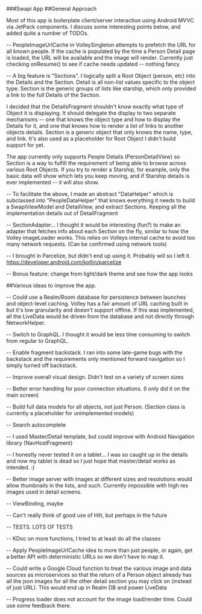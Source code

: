 ###Swapi App
##General Approach

Most of this app is boilerplate client/server interaction using Android MVVC via JetPack components.
I discuss some interesting points below, and added quite a number of TODOs.

-- PeopleImageUrlCache in VolleySingleton attempts to prefetch the URL for all known people. If
the cache is populated by the time a Person Detail page is loaded, the URL will be available and the
image will render. Currently just checking onResume() to see if cache needs updated -- nothing fancy

-- A big feature is "Sections". I logically split a Root Object (person, etc) into the Details and the Section.
Detail is all non-list values specific to the object type. Section is the generic groups of lists like starship,
which only provided a link to the full Details of the Section.

I decided that the DetailsFragment shouldn't know exactly what type of Object it is displaying. It
should delegate the display to two separate mechanisms -- one that knows the object type and how to display
the Details for it, and one that knows how to render a list of links to another objects details.
Section is a generic object that only knows the name, type, and link. It's also
used as a placeholder for Root Object I didn't build support for yet.

The app currently only supports People Details (PersonDetailView) so Section is a way to fulfill the requirement of being
able to browse across various Root Objects. If you try to render a Starship, for example, only the basic data will show
which lets you keep moving, and if Starship details is ever implemented -- it will also show.

-- To facilitate the above, I made an abstract "DataHelper" which is subclassed into "PeopleDataHelper"
that knows everything it needs to build a SwapiViewModel and DetailView, and extract Sections. Keeping all
the implementation details out of DetailFragment

-- SectionAdapter... I thought it would be interesting (fun?) to make an adapter that fetches info
about each Section on the fly, similar to how the Volley imageLoader works. This relies on Volleys internal
cache to avoid too many network requests. (Can be confirmed using network tools)

-- I brought in Parcelize, but didn't end up using it. Probably will so I left it. https://developer.android.com/kotlin/parcelize

-- Bonus feature: change from light/dark theme and see how the app looks

##Various ideas to improve the app.

-- Could use a Realm/Room database for persistence between launches and object-level caching. Volley has a fair amount of
URL caching built in but it's low granularity and doesn't support offline. If this was implemented, all the LiveData would be driven from
the database and not directly through NetworkHelper.

-- Switch to GraphQL. I thought it would be less time consuming to switch from regular to GraphQL.

-- Enable fragment backstack. I ran into some late-game bugs with the backstack and the requirements
only mentioned forward navigation so I simply turned off backstack.

-- Improve overall visual design. Didn't test on a variety of screen sizes

-- Better error handling for poor connection situations. (I only did it on the main screen)

-- Build full data models for all objects, not just Person. (Section class is currently a placeholder for
unimplemented models)

-- Search autocomplete

-- I used Master/Detail template, but could improve with Android Navigation library (NavHostFragment)

-- I honestly never tested it on a tablet... I was so caught up in the details and now my tablet is dead
so I just hope that master/detail works as intended. :)

-- Better image server with images at different sizes and resolutions would allow thumbnails in the lists, and such.
Currently impossible with high res images used in detail screens.

-- ViewBinding, maybe

-- Can't really think of good use of Hilt, but perhaps in the future

-- TESTS. LOTS OF TESTS

-- KDoc on more functions, I tried to at least do all the classes

-- Apply PeopleImageUrlCache idea to more than just people, or again, get a better API with deterministic URLs
so we don't have to map it.

-- Could write a Google Cloud function to treat the various image and data sources as microservices so
that the return of a Person object already has all the json images for all the other detail section
you may click on (instead of just URL). This would end up in Realm DB and power LiveData

-- Progress loader does not account for the image load/render time. Could use some feedback there.

